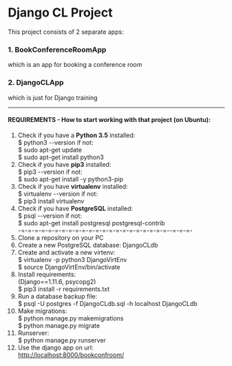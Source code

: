 # Django CL Project

This project consists of 2 separate apps:
### 1. BookConferenceRoomApp
which is an app for booking a conference room

### 2. DjangoCLApp
which is just for Django training

<hr>

#### REQUIREMENTS - How to start working with that project (on Ubuntu):
1. Check if you have a <b>Python 3.5</b> installed:<br/> 
$ python3 --version if not: <br/>
$ sudo apt-get update <br/>
$ sudo apt-get install python3
2. Check if you have <b>pip3</b> installed: <br/> 
$ pip3 --version if not: <br/> 
$ sudo apt-get install -y python3-pip
3. Check if you have <b>virtualenv</b> installed: <br/>
$ virtualenv --version if not: <br/>
$ pip3 install virtualenv
4. Check if you have <b>PostgreSQL</b> installed: <br/>
$ psql --version if not: <br/>
$ sudo apt-get install postgresql postgresql-contrib
<br/> -=-=-=-=-=-=-=-=-=-=-=-=-=-=-=-=-=-=-=-=-=-=--=-=-=-
5. Clone a repository on your PC
6. Create a new PostgreSQL database: DjangoCLdb
7. Create and activate a new virtenv: <br/>
$ virtualenv -p python3 DjangoVirtEnv <br/>
$ source DjangoVirtEnv/bin/activate
8. Install requirements: <br/>
(Django==1.11.6, psycopg2) <br/>
$ pip3 install -r requirements.txt
9. Run a database backup file: <br/>
$ psql -U postgres -f DjangoCLdb.sql -h localhost DjangoCLdb
10. Make migrations: <br/>
$ python manage.py makemigrations <br/>
$ python manage.py migrate
11. Runserver: <br/>
$ python manage.py runserver
12. Use the django app on url: <br/>
<a href="http://localhost:8000/bookconfroom/">http://localhost:8000/bookconfroom/</a>


